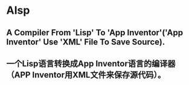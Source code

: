 # AIsp
## A Compiler From 'Lisp' To 'App Inventor'('App Inventor' Use 'XML' File To Save Source).
## 一个Lisp语言转换成App Inventor语言的编译器（APP Inventor用XML文件来保存源代码）。
